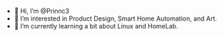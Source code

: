 - 👋 Hi, I’m @Prinnc3
- 👀 I’m interested in Product Design, Smart Home Automation, and Art.
- 🌱 I’m currently learning a bit about Linux and HomeLab.

<!---
Prinnc3/Prinnc3 is a ✨ special ✨ repository because its `README.md` (this file) appears on your GitHub profile.
You can click the Preview link to take a look at your changes.
--->
